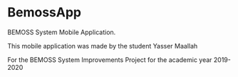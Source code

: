 # BemossApp
BEMOSS System Mobile Application.

This mobile application was made by the student Yasser Maallah

For the BEMOSS System Improvements Project for the academic year 2019-2020

